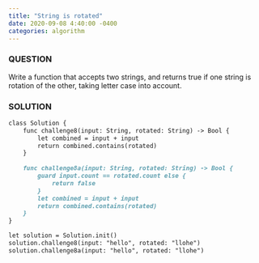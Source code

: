 ```yaml
---
title: "String is rotated"
date: 2020-09-08 4:40:00 -0400
categories: algorithm
---
```


### QUESTION
Write a function that accepts two strings, and returns true if one string is rotation of the other, taking letter case into account.

### SOLUTION
```markdown
class Solution {
    func challenge8(input: String, rotated: String) -> Bool {
        let combined = input + input
        return combined.contains(rotated)
    }
    
    func challenge8a(input: String, rotated: String) -> Bool {
        guard input.count == rotated.count else {
            return false
        }
        let combined = input + input
        return combined.contains(rotated)
    }
}

let solution = Solution.init()
solution.challenge8(input: "hello", rotated: "llohe")
solution.challenge8a(input: "hello", rotated: "llohe")
```
